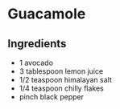 
# Guacamole

## Ingredients
* 1 avocado
* 3 tablespoon lemon juice
* 1/2 teaspoon himalayan salt
* 1/4 teaspoon chilly flakes
* pinch black pepper
